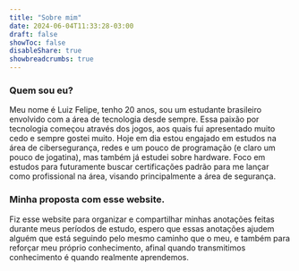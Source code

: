 ```yaml
---
title: "Sobre mim"
date: 2024-06-04T11:33:28-03:00
draft: false
showToc: false
disableShare: true
showbreadcrumbs: true
---
```


### Quem sou eu?

Meu nome é Luiz Felipe, tenho 20 anos, sou um estudante brasileiro envolvido com a área de tecnologia desde sempre. Essa paixão por tecnologia começou através dos jogos, aos quais fui apresentado
muito cedo e sempre gostei muito. Hoje em dia estou engajado em estudos na área de cibersegurança, redes e um pouco de programação (e claro um pouco de jogatina), mas também já estudei sobre hardware. Foco em estudos para futuramente buscar certificações padrão para me lançar como profissional na área, visando principalmente a área de segurança.

### Minha proposta com esse website.

Fiz esse website para organizar e compartilhar minhas anotações feitas durante meus períodos de estudo, espero que essas anotações ajudem alguém que está seguindo pelo mesmo caminho que o meu, e também para reforçar meu próprio conhecimento, afinal quando transmitimos conhecimento é quando realmente aprendemos.
